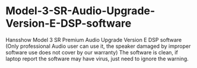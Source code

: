 # Model-3-SR-Audio-Upgrade-Version-E-DSP-software
Hansshow Model 3 SR Premium Audio Upgrade Version E DSP software (Only professional Audio user can use it, the speaker damaged by improper software use does not cover by our warranty) The software is clean, if laptop report the software may have virus, just need to ignore the warning.
